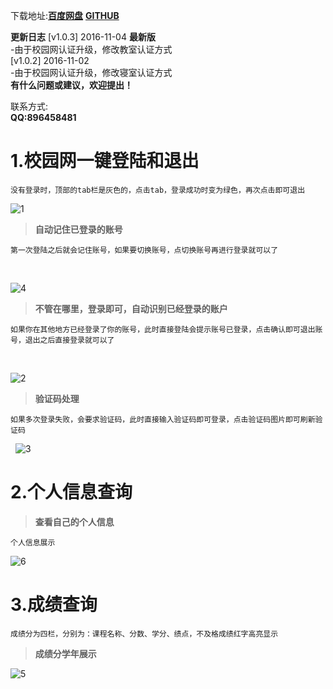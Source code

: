 
下载地址:[**百度网盘**](http://pan.baidu.com/s/1hrMZs4O) [**GITHUB**](https://github.com/huanjinzi/CampusMVP/tree/master/apk)<br>

**更新日志**
 [v1.0.3] 2016-11-04 **最新版**<br>
 -由于校园网认证升级，修改教室认证方式 <br>
 [v1.0.2] 2016-11-02<br>
 -由于校园网认证升级，修改寝室认证方式 <br>
**有什么问题或建议，欢迎提出！**<br>

联系方式:<br>**QQ:896458481**

# 1.校园网一键登陆和退出

    没有登录时，顶部的tab栏是灰色的，点击tab，登录成功时变为绿色，再次点击即可退出
    
![1](https://github.com/huanjinzi/CampusMVP/blob/master/picture/1.png)
​
> **自动记住已登录的账号**

    第一次登陆之后就会记住账号，如果要切换账号，点切换账号再进行登录就可以了
  
 
 ![4](https://github.com/huanjinzi/CampusMVP/blob/master/picture/4.png)
​
> **不管在哪里，登录即可，自动识别已经登录的账户**

    如果你在其他地方已经登录了你的账号，此时直接登陆会提示账号已登录，点击确认即可退出账号，退出之后直接登录就可以了
  

![2](https://github.com/huanjinzi/CampusMVP/blob/master/picture/2.png)

> **验证码处理**

    如果多次登录失败，会要求验证码，此时直接输入验证码即可登录，点击验证码图片即可刷新验证码
  
![3](https://github.com/huanjinzi/CampusMVP/blob/master/picture/3.png)

# 2.个人信息查询

> **查看自己的个人信息**

    个人信息展示
    
![6](https://github.com/huanjinzi/CampusMVP/blob/master/picture/6.png)

# 3.成绩查询

    成绩分为四栏，分别为：课程名称、分数、学分、绩点，不及格成绩红字高亮显示
> **成绩分学年展示**

![5](https://github.com/huanjinzi/CampusMVP/blob/master/picture/5.png)

